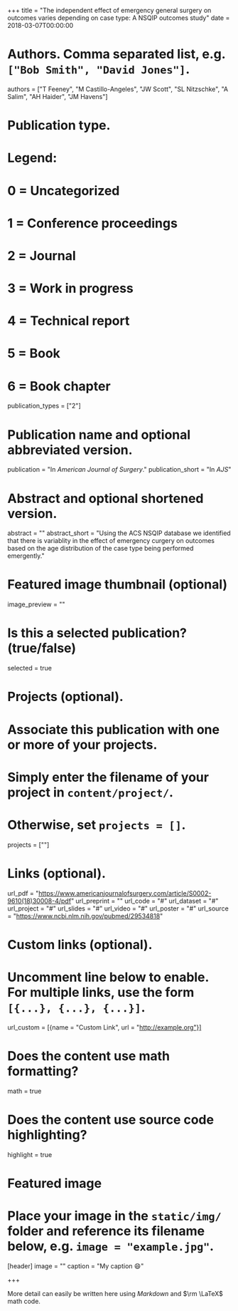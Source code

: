+++
title = "The independent effect of emergency general surgery on outcomes varies depending on case type: A NSQIP outcomes study"
date = 2018-03-07T00:00:00

# Authors. Comma separated list, e.g. `["Bob Smith", "David Jones"]`.
authors = ["T Feeney", "M Castillo-Angeles", "JW Scott", "SL Nitzschke", "A Salim", "AH Haider", "JM Havens"]

# Publication type.
# Legend:
# 0 = Uncategorized
# 1 = Conference proceedings
# 2 = Journal
# 3 = Work in progress
# 4 = Technical report
# 5 = Book
# 6 = Book chapter
publication_types = ["2"]

# Publication name and optional abbreviated version.
publication = "In *American Journal of Surgery*."
publication_short = "In *AJS*"

# Abstract and optional shortened version.
abstract = ""
abstract_short = "Using the ACS NSQIP database we identified that there is variablity in the effect of emergency curgery on outcomes based on the age distribution of the case type being performed emergently."

# Featured image thumbnail (optional)
image_preview = ""

# Is this a selected publication? (true/false)
selected = true

# Projects (optional).
#   Associate this publication with one or more of your projects.
#   Simply enter the filename of your project in `content/project/`.
#   Otherwise, set `projects = []`.
projects = [""]

# Links (optional).
url_pdf = "https://www.americanjournalofsurgery.com/article/S0002-9610(18)30008-4/pdf"
url_preprint = ""
url_code = "#"
url_dataset = "#"
url_project = "#"
url_slides = "#"
url_video = "#"
url_poster = "#"
url_source = "https://www.ncbi.nlm.nih.gov/pubmed/29534818"

# Custom links (optional).
#   Uncomment line below to enable. For multiple links, use the form `[{...}, {...}, {...}]`.
url_custom = [{name = "Custom Link", url = "http://example.org"}]

# Does the content use math formatting?
math = true

# Does the content use source code highlighting?
highlight = true

# Featured image
# Place your image in the `static/img/` folder and reference its filename below, e.g. `image = "example.jpg"`.
[header]
image = ""
caption = "My caption :smile:"

+++

More detail can easily be written here using *Markdown* and $\rm \LaTeX$ math code.
